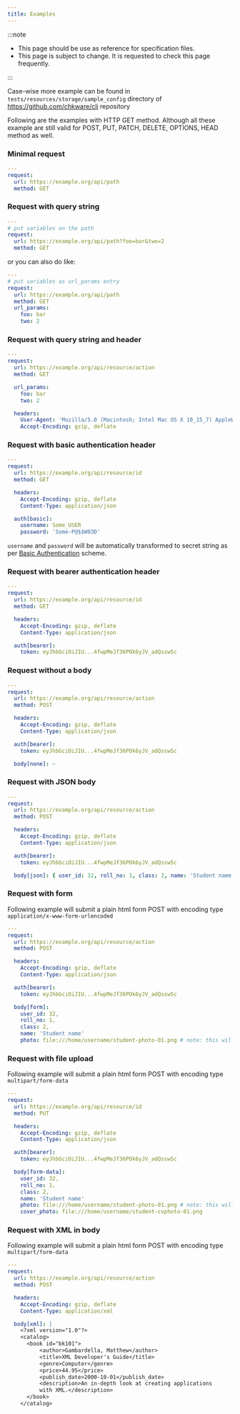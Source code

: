 ```yaml
---
title: Examples
---
```


:::note

- This page should be use as reference for specification files.
- This page is subject to change. It is requested to check this page frequently.

:::

Case-wise more example can be found in `tests/resources/storage/sample_config` directory of https://github.com/chkware/cli repository

Following are the examples with HTTP GET method. Although all these example are still valid for POST, PUT, PATCH, DELETE, OPTIONS, HEAD method as well.

### Minimal request

```yaml
---
request:
  url: https://example.org/api/path
  method: GET
```

### Request with query string

```yaml
---
# put variables on the path
request:
  url: https://example.org/api/path?foo=bar&two=2
  method: GET
```

or you can also do like:

```yaml
---
# put variables as url_params entry
request:
  url: https://example.org/api/path
  method: GET
  url_params:
    foo: bar
    two: 2
```

### Request with query string and header

```yaml
---
request:
  url: https://example.org/api/resource/action
  method: GET

  url_params:
    foo: bar
    two: 2

  headers:
    User-Agent: 'Mozilla/5.0 (Macintosh; Intel Mac OS X 10_15_7) AppleWebKit/537.36 (KHTML, like Gecko) Chrome/97.0.4692.71 Safari/537.36'
    Accept-Encoding: gzip, deflate
```

### Request with basic authentication header

```yaml
---
request:
  url: https://example.org/api/resource/id
  method: GET

  headers:
    Accept-Encoding: gzip, deflate
    Content-Type: application/json

  auth[basic]:
    username: Some_USER
    password: 'Some-P@$$W03D'
```

`username` and `password` will be automatically transformed to secret string as per [Basic Authentication](https://developer.mozilla.org/en-US/docs/Web/HTTP/Authentication#basic_authentication_scheme) scheme.

### Request with bearer authentication header

```yaml
---
request:
  url: https://example.org/api/resource/id
  method: GET

  headers:
    Accept-Encoding: gzip, deflate
    Content-Type: application/json

  auth[bearer]:
    token: eyJhbGciOiJIU...4fwpMeJf36POk6yJV_adQssw5c
```

### Request without a body

```yaml
---
request:
  url: https://example.org/api/resource/action
  method: POST

  headers:
    Accept-Encoding: gzip, deflate
    Content-Type: application/json

  auth[bearer]:
    token: eyJhbGciOiJIU...4fwpMeJf36POk6yJV_adQssw5c

  body[none]: ~
```

### Request with JSON body

```yaml
---
request:
  url: https://example.org/api/resource/action
  method: POST

  headers:
    Accept-Encoding: gzip, deflate
    Content-Type: application/json

  auth[bearer]:
    token: eyJhbGciOiJIU...4fwpMeJf36POk6yJV_adQssw5c

  body[json]: { user_id: 32, roll_no: 1, class: 2, name: 'Student name' }
```

### Request with form

Following example will submit a plain html form POST with encoding type `application/x-www-form-urlencoded`

```yaml
---
request:
  url: https://example.org/api/resource/action
  method: POST

  headers:
    Accept-Encoding: gzip, deflate
    Content-Type: application/json

  auth[bearer]:
    token: eyJhbGciOiJIU...4fwpMeJf36POk6yJV_adQssw5c

  body[form]:
    user_id: 32,
    roll_no: 1,
    class: 2,
    name: 'Student name'
    photo: file:///home/username/student-photo-01.png # note: this will just pass filepath as string, not the actual file
```

### Request with file upload

Following example will submit a plain html form POST with encoding type `multipart/form-data`

```yaml
---
request:
  url: https://example.org/api/resource/id
  method: PUT

  headers:
    Accept-Encoding: gzip, deflate
    Content-Type: application/json

  auth[bearer]:
    token: eyJhbGciOiJIU...4fwpMeJf36POk6yJV_adQssw5c

  body[form-data]:
    user_id: 32,
    roll_no: 1,
    class: 2,
    name: 'Student name'
    photo: file:///home/username/student-photo-01.png # note: this will actually upload the file
    cover_photo: file:///home/username/student-cvphoto-01.png
```

### Request with XML in body

Following example will submit a plain html form POST with encoding type `multipart/form-data`

```yaml
---
request:
  url: https://example.org/api/resource/action
  method: POST

  headers:
    Accept-Encoding: gzip, deflate
    Content-Type: application/xml

  body[xml]: |
    <?xml version="1.0"?>
    <catalog>
      <book id="bk101">
          <author>Gambardella, Matthew</author>
          <title>XML Developer's Guide</title>
          <genre>Computer</genre>
          <price>44.95</price>
          <publish_date>2000-10-01</publish_date>
          <description>An in-depth look at creating applications 
          with XML.</description>
      </book>
    </catalog>
```
